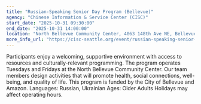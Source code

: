 ```yaml
---
title: "Russian-Speaking Senior Day Program (Bellevue)"
agency: "Chinese Information & Service Center (CISC)"
start_date: "2025-10-31 09:30:00"
end_date: "2025-10-31 14:00:00"
location: "North Bellevue Community Center, 4063 148th Ave NE, Bellevue, 98007, United States"
more_info_url: "https://cisc-seattle.org/event/russian-speaking-senior-day-program-2/2025-10-31/"
---
```

Participants enjoy a welcoming, supportive environment with access to resources and culturally-relevant programming. The program operates Tuesdays and Fridays at the North Bellevue Community Center. Our team members design activities that will promote health, social connections, well-being, and quality of life. This program is funded by the City of Bellevue and Amazon. 
Languages: Russian, Ukrainian 
Ages: Older Adults 
Holidays may affect operating hours.
